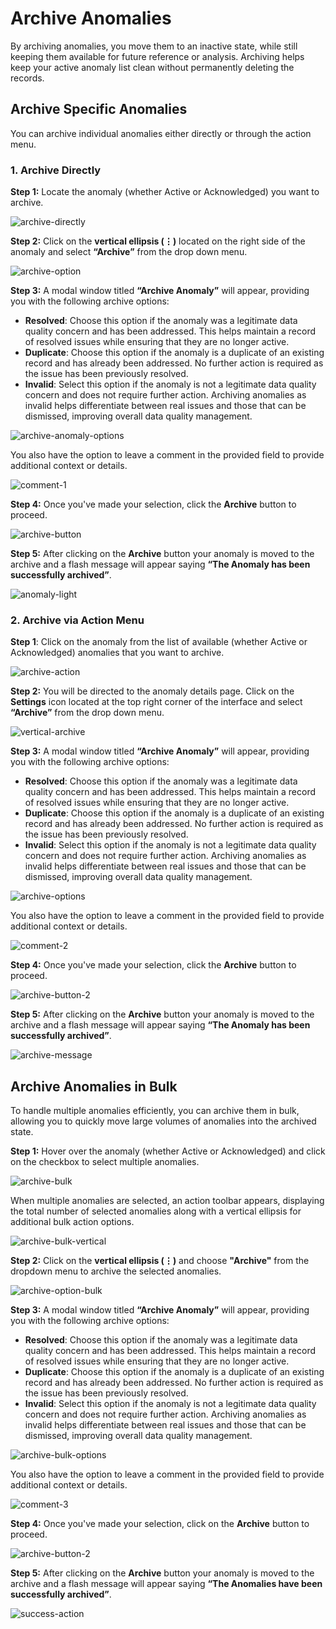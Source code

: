 # Archive Anomalies

By archiving anomalies, you move them to an inactive state, while still keeping them available for future reference or analysis. Archiving helps keep your active anomaly list clean without permanently deleting the records.

## Archive Specific Anomalies

You can archive individual anomalies either directly or through the action menu.

### 1. Archive Directly

**Step 1:** Locate the anomaly (whether Active or Acknowledged) you want to archive.

![archive-directly](../assets/datastores/archive-anomalies/archive-directly.png)

**Step 2:** Click on the **vertical ellipsis (⋮)** located on the right side of the anomaly and select **“Archive”** from the drop down menu.

![archive-option](../assets/datastores/archive-anomalies/archive-option.png)

**Step 3:** A modal window titled **“Archive Anomaly”** will appear, providing you with the following archive options:

* **Resolved**: Choose this option if the anomaly was a legitimate data quality concern and has been addressed. This helps maintain a record of resolved issues while ensuring that they are no longer active.  
* **Duplicate**: Choose this option if the anomaly is a duplicate of an existing record and has already been addressed. No further action is required as the issue has been previously resolved.  
* **Invalid**: Select this option if the anomaly is not a legitimate data quality concern and does not require further action. Archiving anomalies as invalid helps differentiate between real issues and those that can be dismissed, improving overall data quality management.

![archive-anomaly-options](../assets/datastores/archive-anomalies/archive-anomaly-options.png)

You also have the option to leave a comment in the provided field to provide additional context or details.

![comment-1](../assets/datastores/archive-anomalies/comment-1.png)

**Step 4:** Once you've made your selection, click the **Archive** button to proceed.

![archive-button](../assets/datastores/archive-anomalies/archive-button.png)

**Step 5:** After clicking on the **Archive** button your anomaly is moved to the archive and a flash message will appear saying **“The Anomaly has been successfully archived”**.

![anomaly-light](../assets/datastores/archive-anomalies/anomaly-light.png)

### 2. Archive via Action Menu

**Step 1**: Click on the anomaly from the list of available (whether Active or Acknowledged) anomalies that you want to archive.

![archive-action](../assets/datastores/archive-anomalies/archive-action.png)

**Step 2:** You will be directed to the anomaly details page. Click on the **Settings** icon located at the top right corner of the interface and select **“Archive”** from the drop down menu.

![vertical-archive](../assets/datastores/archive-anomalies/vertical-archive.png)

**Step 3:** A modal window titled **“Archive Anomaly”** will appear, providing you with the following archive options:

* **Resolved**: Choose this option if the anomaly was a legitimate data quality concern and has been addressed. This helps maintain a record of resolved issues while ensuring that they are no longer active.  
* **Duplicate**: Choose this option if the anomaly is a duplicate of an existing record and has already been addressed. No further action is required as the issue has been previously resolved.  
* **Invalid**: Select this option if the anomaly is not a legitimate data quality concern and does not require further action. Archiving anomalies as invalid helps differentiate between real issues and those that can be dismissed, improving overall data quality management.

![archive-options](../assets/datastores/archive-anomalies/archive-options.png)

You also have the option to leave a comment in the provided field to provide additional context or details.

![comment-2](../assets/datastores/archive-anomalies/comment-2.png)

**Step 4:** Once you've made your selection, click the **Archive** button to proceed.

![archive-button-2](../assets/datastores/archive-anomalies/archive-button-2.png)

**Step 5:** After clicking on the **Archive** button your anomaly is moved to the archive and a flash message will appear saying **“The Anomaly has been successfully archived”**.

![archive-message](../assets/datastores/archive-anomalies/archive-message.png)

## Archive Anomalies in Bulk

To handle multiple anomalies efficiently, you can archive them in bulk, allowing you to quickly move large volumes of anomalies into the archived state.

**Step 1:** Hover over the anomaly (whether Active or Acknowledged) and click on the checkbox to select multiple anomalies.

![archive-bulk](../assets/datastores/archive-anomalies/archive-bulk.png)

When multiple anomalies are selected, an action toolbar appears, displaying the total number of selected anomalies along with a vertical ellipsis for additional bulk action options.

![archive-bulk-vertical](../assets/datastores/archive-anomalies/archive-bulk-vertical.png)

**Step 2:** Click on the **vertical ellipsis (⋮)** and choose **"Archive"** from the dropdown menu to archive the selected anomalies.

![archive-option-bulk](../assets/datastores/archive-anomalies/archive-option-bulk.png)

**Step 3:** A modal window titled **“Archive Anomaly”** will appear, providing you with the following archive options:

* **Resolved**: Choose this option if the anomaly was a legitimate data quality concern and has been addressed. This helps maintain a record of resolved issues while ensuring that they are no longer active.  
* **Duplicate**: Choose this option if the anomaly is a duplicate of an existing record and has already been addressed. No further action is required as the issue has been previously resolved.  
* **Invalid**: Select this option if the anomaly is not a legitimate data quality concern and does not require further action. Archiving anomalies as invalid helps differentiate between real issues and those that can be dismissed, improving overall data quality management.

![archive-bulk-options](../assets/datastores/archive-anomalies/archive-bulk-options.png)

You also have the option to leave a comment in the provided field to provide additional context or details.

![comment-3](../assets/datastores/archive-anomalies/comment-3.png)

**Step 4:** Once you've made your selection, click on the **Archive** button to proceed.

![archive-button-2](../assets/datastores/archive-anomalies/archive-button-2.png)

**Step 5:** After clicking on the **Archive** button your anomaly is moved to the archive and a flash message will appear saying **“The Anomalies have been successfully archived”**.

![success-action](../assets/datastores/archive-anomalies/success-action.png)